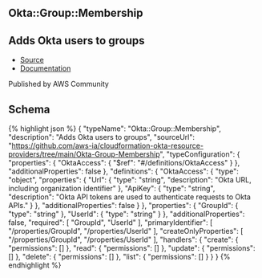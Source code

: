 
## Okta::Group::Membership

## Adds Okta users to groups

- [Source](https:&#x2F;&#x2F;github.com&#x2F;aws-ia&#x2F;cloudformation-okta-resource-providers&#x2F;tree&#x2F;main&#x2F;Okta-Group-Membership) 
- [Documentation]()

Published by AWS Community

## Schema
{% highlight json %}
{
    "typeName": "Okta::Group::Membership",
    "description": "Adds Okta users to groups",
    "sourceUrl": "https://github.com/aws-ia/cloudformation-okta-resource-providers/tree/main/Okta-Group-Membership",
    "typeConfiguration": {
        "properties": {
            "OktaAccess": {
                "$ref": "#/definitions/OktaAccess"
            }
        },
        "additionalProperties": false
    },
    "definitions": {
        "OktaAccess": {
            "type": "object",
            "properties": {
                "Url": {
                    "type": "string",
                    "description": "Okta URL, including organization identifier"
                },
                "ApiKey": {
                    "type": "string",
                    "description": "Okta API tokens are used to authenticate requests to Okta APIs."
                }
            },
            "additionalProperties": false
        }
    },
    "properties": {
        "GroupId": {
            "type": "string"
        },
        "UserId": {
            "type": "string"
        }
    },
    "additionalProperties": false,
    "required": [
        "GroupId",
        "UserId"
    ],
    "primaryIdentifier": [
        "/properties/GroupId",
        "/properties/UserId"
    ],
    "createOnlyProperties": [
        "/properties/GroupId",
        "/properties/UserId"
    ],
    "handlers": {
        "create": {
            "permissions": []
        },
        "read": {
            "permissions": []
        },
        "update": {
            "permissions": []
        },
        "delete": {
            "permissions": []
        },
        "list": {
            "permissions": []
        }
    }
}
{% endhighlight %}
